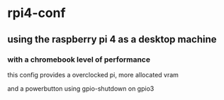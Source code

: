# rpi4-conf

## using the raspberry pi 4 as a desktop machine
### with a chromebook level of performance

this config provides a overclocked pi, more allocated vram

and a powerbutton using gpio-shutdown on gpio3